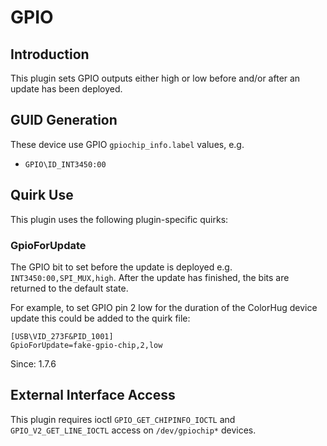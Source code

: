 # GPIO

## Introduction

This plugin sets GPIO outputs either high or low before and/or after an
update has been deployed.

## GUID Generation

These device use GPIO `gpiochip_info.label` values, e.g.

* `GPIO\ID_INT3450:00`

## Quirk Use

This plugin uses the following plugin-specific quirks:

### GpioForUpdate

The GPIO bit to set before the update is deployed e.g. `INT3450:00,SPI_MUX,high`.
After the update has finished, the bits are returned to the default state.

For example, to set GPIO pin 2 low for the duration of the ColorHug device update
this could be added to the quirk file:

    [USB\VID_273F&PID_1001]
    GpioForUpdate=fake-gpio-chip,2,low

Since: 1.7.6

## External Interface Access

This plugin requires ioctl `GPIO_GET_CHIPINFO_IOCTL` and `GPIO_V2_GET_LINE_IOCTL`
access on `/dev/gpiochip*` devices.
